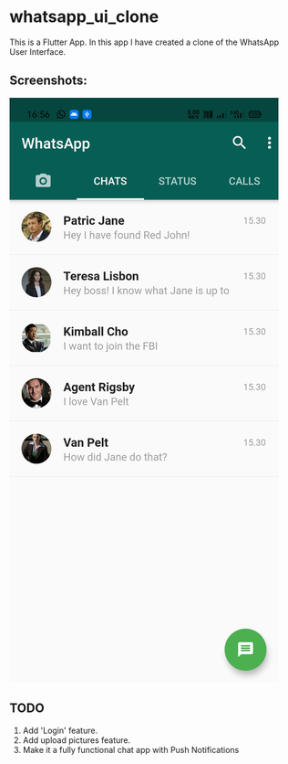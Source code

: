 # whatsapp_ui_clone

This is a Flutter App. In this app I have created a clone of the WhatsApp User Interface. 

## Screenshots:
![ScreenShot](screenshot.jpg)

## TODO
1. Add 'Login' feature.
2. Add upload pictures feature.
3. Make it a fully functional chat app with Push Notifications
